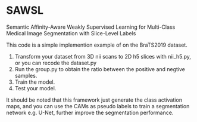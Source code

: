 # SAWSL
Semantic Affinity-Aware Weakly Supervised Learning for Multi-Class Medical Image Segmentation with Slice-Level Labels 


This code is a simple implemention example of on the BraTS2019 dataset.
1. Transform your dataset from 3D nii scans to 2D h5 slices with nii_h5.py, or you can recode the dataset.py
2. Run the group.py to obtain the ratio between the positive and negtive samples.
3. Train the model.
4. Test your model.


It should be noted that this framework just generate the class activation maps, and you can use the CAMs as pseudo labels to train a segmentation network e.g. U-Net, further improve the segmentation performance.  
